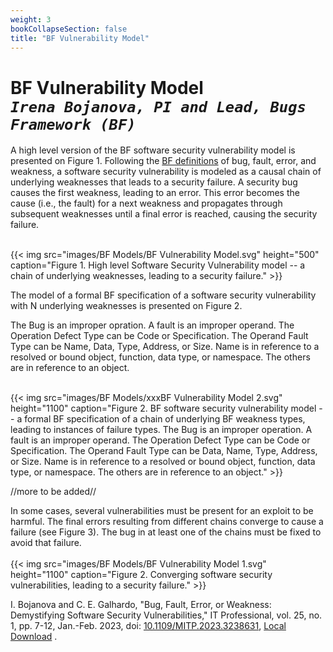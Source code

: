 ```yaml
---
weight: 3
bookCollapseSection: false
title: "BF Vulnerability Model"
---
```

# BF Vulnerability Model <br/>_`Irena Bojanova, PI and Lead, Bugs Framework (BF)`_

A high level version of the BF software security vulnerability model is presented on Figure 1. Following the [BF definitions](/BF/info/vulnerability-model/bf-concepts/) of bug, fault, error, and weakness, a software security vulnerability is modeled as a causal chain of underlying weaknesses that leads to a security failure. A security bug causes the first weakness, leading to an error. This error becomes the cause (i.e., the fault) for a next weakness and propagates through subsequent weaknesses until a final error is reached, causing the security failure.

<br/>
{{< img src="images/BF Models/BF Vulnerability Model.svg" height="500" caption="Figure 1. High level Software Security Vulnerability model -- a chain of underlying weaknesses, leading to a security failure." >}}


<!-- Each weakness is an instance of a weakness type with a particular bug or fault as a cause and an error as a consequence. The error establishes a transition to another weakness or a failure.

A bug always causes the first weakness in a chain of weaknesses (*Note: Focus of this work are weaknesses within software.); it is a coding or specification defect, which, if fixed, will resolve the vulnerability. A fault causes each intermediate state. The last weakness always ends with a final error (undefined or exploitable system behavior) that causes the failure (a violation of a system security requirement).

A transition is the result of the operation over the operands. For example, in Figure 1, Operation 1 from the first weakness has a Bug and results in Error 1, which becomes the fault for operation 2, leading to Error 2. The chain goes on, until the last operation results in a Final Error, leading to a failure.

Therefore, a vulnerability can be described precisely as a chain of weaknesses and their transitions. This chain is a sequence of improper states in the vulnerable software. 

Each improper state is an instance of a weakness type, corresponding to a BF class. The transition from the initial state is by improper operation (an operation that has a bug) over proper operands. The transitions from intermediate states are by proper operations with at least one improper operand (the operand is at fault). -->

The model of a formal BF specification of a software security vulnerability with N underlying weaknesses is presented on Figure 2. 

 The Bug is an improper opration. A fault is an improper operand. The Operation Defect Type can be Code or Specification. The Operand Fault Type can be Name, Data, Type, Address, or Size. Name is in reference to a resolved or bound object, function, data type, or namespace. The others are in reference to an object.

<br/>
 {{< img src="images/BF Models/xxxBF Vulnerability Model 2.svg" height="1100" caption="Figure 2. BF software security vulnerability model -- a formal BF specification of a chain of underlying BF weakness types, leading to instances of failure types. The Bug is an improper operation. A fault is an improper operand. The Operation Defect Type can be Code or Specification. The Operand Fault Type can be Data, Name, Type, Address, or Size. Name is in reference to a resolved or bound object, function, data type, or namespace. The others are in reference to an object." >}}
<br/>

//more to be added//

In some cases, several vulnerabilities must be present for an exploit to be harmful. The final errors resulting from different chains converge to cause a failure (see  Figure 3). The bug in at least one of the chains must be fixed to avoid that failure.  
<br/>
 {{< img src="images/BF Models/BF Vulnerability Model 1.svg" height="1100" caption="Figure 2. Converging software security vulnerabilities, leading to a security failure." >}}
<br/>

I. Bojanova and C. E. Galhardo, "Bug, Fault, Error, or Weakness: Demystifying Software Security Vulnerabilities," IT Professional, vol. 25, no. 1, pp. 7-12, Jan.-Feb. 2023, doi: [10.1109/MITP.2023.3238631](https://doi.ieeecomputersociety.org/10.1109/MITP.2023.3238631), [Local Download](https://tsapps.nist.gov/publication/get_pdf.cfm?pub_id=936191) .

